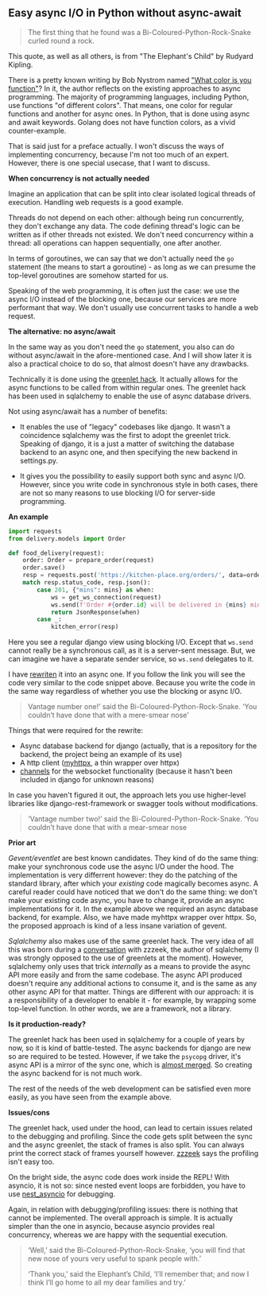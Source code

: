 ## Easy async I/O in Python without async-await

>The first thing that he found was a Bi-Coloured-Python-Rock-Snake curled round a rock.

This quote, as well as all others, is from "The Elephant's Child" by Rudyard Kipling.

There is a pretty known writing by Bob Nystrom named
["What color is you function"](https://journal.stuffwithstuff.com/2015/02/01/what-color-is-your-function/)? In it, the author reflects on the existing approaches to async programming.
The majority of programming languages, including Python, use functions "of different colors".
That means, one color for regular functions and another for async ones. In Python, that is done using async and await keywords.
Golang does not have function colors, as a vivid counter-example.

That is said just for a preface actually.
I won't discuss the ways of implementing concurrency, because I'm not too much of an expert.
However, there is one special usecase, that I want to discuss.

**When concurrency is not actually needed**

Imagine an application that can be split into clear isolated logical threads of execution.
Handling web requests is a good example.

Threads do not depend on each other: although being run concurrently, they don't exchange any data.
The code defining thread's logic can be written as if other threads not existed.
 We don't need concurrency within a thread: all operations can happen sequentially,
 one after another.

 In terms of goroutines, we can say that we don't actually need the `go` statement (the means to start a goroutine) - as long as we can presume the top-level goroutines are somehow started for us.

Speaking of the web programming, it is often just the case: we use the async I/O instead of the blocking
 one, because our services are more performant that way. We don't usually use concurrent tasks to handle a web request.

 **The alternative: no async/await**

In the same way as you don't need the `go` statement, you also can do without async/await in the afore-mentioned case.
And I will show later it is also a practical choice to do so, that almost doesn't have any drawbacks.

Technically it is done using the [greenlet hack](https://github.com/Bi-Coloured-Python-Rock-Snake/greenhack).
It actually allows for the async functions to be called from within regular ones.
The greenlet hack has been used in sqlalchemy to enable the use of async database drivers.

Not using async/await has a number of benefits:

- It enables the use of "legacy" codebases like django. It wasn't a coincidence sqlalchemy was the first to adopt the greenlet trick. Speaking of django, it is a just a matter of switching the database backend to an async one, and then specifying the new backend in settings.py.

- It gives you the possibility to easily support both sync and async I/O. However,
  since you write code in synchronous style in both cases, there are not so many reasons to use blocking I/O for server-side programming.

**An example**

```python
import requests
from delivery.models import Order

def food_delivery(request):
    order: Order = prepare_order(request)
    order.save()
    resp = requests.post('https://kitchen-place.org/orders/', data=order.as_dict())
    match resp.status_code, resp.json():
        case 201, {"mins": mins} as when:
            ws = get_ws_connection(request)
            ws.send(f'Order #{order.id} will be delivered in {mins} minutes.')
            return JsonResponse(when)
        case _:
            kitchen_error(resp)
```
Here you see a regular django view using blocking I/O.
Except that `ws.send` cannot really be a synchronous call,
as it is a server-sent message. But, we can imagine we have a separate sender service, so `ws.send` delegates to it.

I have [rewriten](https://github.com/Bi-Coloured-Python-Rock-Snake/pgbackend/blob/main/kitchen/views.py) it into an async one. If you follow the link you will see the code very similar to the code snippet above. Because you write the code in the same way regardless of whether you use the blocking or async I/O.

>Vantage number one!’ said the Bi-Coloured-Python-Rock-Snake. ‘You couldn’t have done that with a mere-smear nose'

Things that were required for the rewrite:

- Async database backend for django (actually, that is a repository for the backend, the project being an example of its use)
- A http client ([myhttpx](https://github.com/Bi-Coloured-Python-Rock-Snake/pgbackend/blob/main/myhttpx.py), a thin wrapper over httpx)
- [channels](https://channels.readthedocs.io/en/stable/) for the websocket functionality (because it hasn't been included in django for unknown reasons)

In case you haven't figured it out, the approach lets you use higher-level libraries like
django-rest-framework or swagger tools without modifications.

>‘Vantage number two!’ said the Bi-Coloured-Python-Rock-Snake. ‘You couldn’t have done that with a mear-smear nose


**Prior art**

*Gevent/eventlet* are best known candidates. They kind of do the same thing: make your synchronous code use the async I/O under the hood. The implementation is very differrent however: they do the patching of the standard library, after which your *existing* code magically becomes async. A careful reader could have noticed that we don't do the same thing: we don't make your existing code async, you have to change it, provide an async implementations for it. In the example above we required an async database backend, for example. Also, we have made myhttpx wrapper over httpx. So, the proposed approach is kind of a less insane variation of gevent.

*Sqlalchemy* also makes use of the same greenlet hack. The very idea of all this was born during a [conversation](https://github.com/Bi-Coloured-Python-Rock-Snake/readme/issues/3) with zzzeek, the author of sqlalchemy (I was strongly opposed to the use of greenlets at the moment). However, sqlalchemy
only uses that trick *internally* as a means to provide the async API more easily and from the same codebase. The async API produced doesn't require any additional actions to consume it, and is the same as any other async API for that matter. Things are different with our approach: it is a responsibility of a developer to enable it - for example, by wrapping some top-level function. In other words, we are a framework, not a library.

**Is it production-ready?**

The greenlet hack has been used in sqlalchemy for a couple of years by now, so it is kind of battle-tested. The async backends for django are new so are required to be tested. However, if we take the `psycopg` driver, it's async API is a mirror of the sync one, which is [almost merged](https://github.com/django/django/pull/15687). So creating the async backend for is not much work.

The rest of the needs of the web development can be satisfied even more easily, as you have seen from the example above.

**Issues/cons**

The greenlet hack, used under the hood, can lead to certain issues related to the debugging and profiling.
Since the code gets split between the sync and the async greenlet, the stack of frames is also split. You can always print the correct stack of frames yourself however. [zzzeek](https://github.com/zzzeek) says the profiling isn't easy too.

On the bright side, the async code does work inside the REPL! With asyncio, it is not so: since nested event loops are forbidden, you have to use [nest_asyncio](https://github.com/erdewit/nest_asyncio) for debugging.

Again, in relation with debugging/profiling issues: there is nothing that cannot be implemented. The overall approach is simple. It is actually simpler than the one in asyncio, because asyncio provides real concurrency, whereas we are happy with the sequential execution.

> ‘Well,’ said the Bi-Coloured-Python-Rock-Snake, ‘you will find that new nose of yours very useful to spank people with.’
>
> ‘Thank you,’ said the Elephant’s Child, ‘I’ll remember that; and now I think I’ll go home to all my dear families and try.’